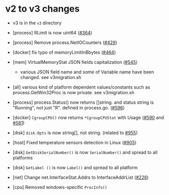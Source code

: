 # v2 to v3 changes

- v3 is in the `v3` directory

- [process] RLimit is now uint64 ([#364](https://github.com/chrissnell/gopsutil/issues/364))
- [process] Remove process.NetIOCounters ([#429](https://github.com/chrissnell/gopsutil/issues/429))
- [docker] fix typo of memoryLimitInBbytes  ([#464](https://github.com/chrissnell/gopsutil/issues/464))
- [mem] VirtualMemoryStat JSON fields capitalization ([#545](https://github.com/chrissnell/gopsutil/issues/545))
  - various JSON field name and some of Variable name have been changed. see v3migration.sh
- [all] various kind of platform dependent values/constants such as process.GetWin32Proc is now private. see v3migration.sh
- [process] process.Status() now returns []string. and status string is "Running", not just "R". defined in process.go. ([#596](https://github.com/chrissnell/gopsutil/issues/596))
- [docker] `CgroupCPU()` now returns `*CgroupCPUStat` with Usage  ([#590](https://github.com/chrissnell/gopsutil/issues/590) and [#581](https://github.com/chrissnell/gopsutil/issues/581))
- [disk] `disk.Opts` is now string[], not string. (related to [#955](https://github.com/chrissnell/gopsutil/issues/955))
- [host] Fixed temperature sensors detection in Linux ([#905](https://github.com/chrissnell/gopsutil/issues/905))
- [disk] `GetDiskSerialNumber()` is now `SerialNumber()` and spread to all platforms
- [disk] `GetLabel ()` is now `Label()` and spread to all platform
- [net] Change net.InterfaceStat.Addrs to InterfaceAddrList ([#226](https://github.com/chrissnell/gopsutil/issues/226))
- [cpu] Removed windows-specific `ProcInfo()`
